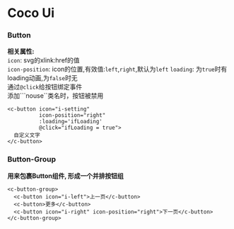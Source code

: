 # Coco Ui
### Button
**相关属性:**<br>
```icon```: svg的xlink:href的值<br>
```icon-position```: icon的位置,有效值:```left```,```right```,默认为```left```
```loading```: 为```true```时有loading动画,为```false```时无<br>
通过```@click```给按钮绑定事件<br>
添加```nouse``类名时，按钮被禁用
```
<c-button icon="i-setting"
          icon-position="right"
          :loading='ifLoading'
          @click="ifLoading = true">
  自定义文字
</c-button>
```

### Button-Group
**用来包裹Button组件, 形成一个并排按钮组**<br>
```
<c-button-group>
  <c-button icon="i-left">上一页</c-button>
  <c-button>更多</c-button>
  <c-button icon="i-right" icon-position="right">下一页</c-button>
</c-button-group>
```
